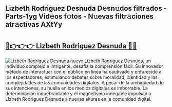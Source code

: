 ## Lizbeth Rodriguez Desnuda D𝚎sn𝚞dos filtr𝚊dos - Parts-1yg Vid𝚎os f𝚘tos - N𝚞evas filtr𝚊ciones atr𝚊ctivas AXtYy

# <h2><a href="http://mbe0a05.tromn.icu/?c=Lizbeth+Rodriguez+Desnuda">🔗👉👉👉 Lizbeth Rodriguez Desnuda 🔗🔗</a></h2>

[![Lizbeth Rodriguez Desnuda nuevo](https://i.imgur.com/pEAQMta.gif)](http://mbe0a05.tromn.icu/?c=Lizbeth+Rodriguez+Desnuda)
Lizbeth Rodriguez Desnuda, un individuo complejo e intrigante, desafía la comprensión fácil. Su innovador método de interactuar con el público en línea ha cautivado y enfurecido a los espectadores, estimulando debates sobre moralidad, identidad y las complejidades de las comunidades digitales. A pesar de la ambigüedad de sus intenciones, su huella en los medios digitales es imborrable. La determinación inquebrantable y el magnetismo innegable impulsan a Lizbeth Rodriguez Desnuda a nuevas alturas en la comunidad digital.
